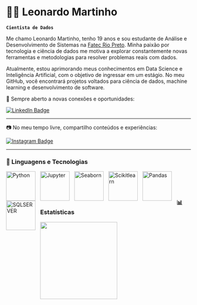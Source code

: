 # 👨‍💻 Leonardo Martinho

**`Cientista de Dados`**


Me chamo Leonardo Martinho, tenho 19 anos e sou estudante de Análise e Desenvolvimento de Sistemas na [Fatec Rio Preto](https://www.fatecriopreto.edu.br). Minha paixão por tecnologia e ciência de dados me motiva a explorar constantemente novas ferramentas e metodologias para resolver problemas reais com dados.

Atualmente, estou aprimorando meus conhecimentos em Data Science e Inteligência Artificial, com o objetivo de ingressar em um estágio. No meu GitHub, você encontrará projetos voltados para ciência de dados, machine learning e desenvolvimento de software.

📌 Sempre aberto a novas conexões e oportunidades:

[![LinkedIn Badge](https://img.shields.io/badge/-LinkedIn-blue?style=flat-square&logo=LinkedIn&logoColor=white)](https://www.linkedin.com/in/leonardoapmartinho)

---

📷 No meu tempo livre, compartilho conteúdos e experiências:

[![Instagram Badge](https://img.shields.io/badge/-Instagram-E1306C?style=flat-square&logo=instagram&logoColor=white)](https://www.instagram.com/leonardo.martinho.90)


---

### 🤖 Linguagens e Tecnologias


<img 
    align="left" 
    alt="Python" 
    title="Python"
    width="80px" 
    style="padding-right: 10px;" 
    src="https://cdn.jsdelivr.net/gh/devicons/devicon@latest/icons/python/python-original.svg" 
/>
<img 
    align="left" 
    alt="Jupyter" 
    title="Jupyter"
    width="80px" 
    style="padding-right: 10px;" 
    src="https://cdn.jsdelivr.net/gh/devicons/devicon@latest/icons/jupyter/jupyter-original.svg" 
/>
<img 
    align="left" 
    alt="Seaborn" 
    title="Seaborn"
    width="80px" 
    style="padding-right: 10px;" 
    src="https://seaborn.pydata.org/_images/logo-mark-lightbg.svg" 
/>
<img 
    align="left" 
    alt="Scikitlearn" 
    title="Scikitlearn"
    width="80px" 
    style="padding-right: 10px;" 
    src="https://cdn.jsdelivr.net/gh/devicons/devicon@latest/icons/scikitlearn/scikitlearn-original.svg" 
/>
<img 
    align="left" 
    alt="Pandas" 
    title="Pandas"
    width="80px" 
    style="padding-right: 10px;" 
    src="https://cdn.jsdelivr.net/gh/devicons/devicon@latest/icons/pandas/pandas-original.svg" 
/>
<img 
    align="left" 
    alt="SQLSERVER" 
    title="SQLSERVER"
    width="80px" 
    style="padding-right: 10px;" 
    src="https://cdn.jsdelivr.net/gh/devicons/devicon@latest/icons/microsoftsqlserver/microsoftsqlserver-original.svg" 
/>



<br/>
<br/>
<br/>

### 📊 Estatísticas

<div align="left">
  <img 
    height="210em" 
    src="https://github-readme-stats.vercel.app/api?username=LeonardoMartinho&show_icons=true&theme=tokyonight&include_all_commits=true&locale=pt-br&cache_seconds=86400" 
  />
</div>
